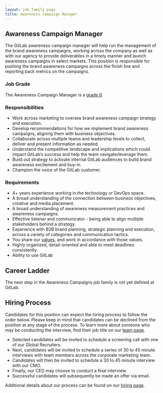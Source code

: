 ```yaml
---
layout: job_family_page
title: Awareness Campaign Manager
---
```


## Awareness Campaign Manager

The GitLab awareness campaign manager will help run the management of the brand awareness campaigns, working across the company as well as with our agency to provide deliverables in a timely manner and launch awareness campaigns in select markets. This position is responsible for pushing the brand awareness campaigns across the finish line and reporting back metrics on the campaigns.


### Job Grade
The Awareness Campaign Manager is a [grade 6](/handbook/total-rewards/compensation/compensation-calculator/#gitlab-job-grades).

### Responsibilities

- Work across marketing to oversee brand awareness campaign strategy and execution.
- Develop recommendations for how we implement brand awareness campaigns, aligning them with business objectives.
- Collaborate across multiple teams and leadership levels to collect, deliver and present information as needed.
- Understand the competitive landscape and implications which could impact GitLab’s success and help the team navigate/leverage them.
- Build out strategy to activate internal GitLab audiences to build brand awareness excitement and buy-in.
- Champion the voice of the GitLab customer.

### Requirements

- 4+ years experience working in the technology or DevOps space.
- A broad understanding of the connection between business objectives, creative and media placement.
- A broad understanding of awareness measurement practices and awareness campaigns.
- Effective listener and communicator - being able to align multiple stakeholders behind a strategy.
- Experience with B2B brand planning, strategic planning and execution, across a variety of categories and communication tactics.
- You share our [values](https://about.gitlab.com/handbook/values/), and work in accordance with those values.
- Highly organized, detail-oriented and able to meet deadlines consistently.
- Ability to use GitLab

## Career Ladder

The next step in the Awareness Campaigns job family is not yet defined at GitLab. 

## Hiring Process
Candidates for this position can expect the hiring process to follow the order below. Please keep in mind that candidates can be declined from the position at any stage of the process. To learn more about someone who may be conducting the interview, find their job title on our [team page](/company/team/).

- Selected candidates will be invited to schedule a screening call with one of our Global Recruiters.
- Next, candidates will be invited to schedule a series of 30 to 45 minute interviews with team members across the corporate marketing team.
- Candidates will then be invited to schedule a 30 to 45 minute interview with our CMO.
- Finally, our CEO may choose to conduct a final interview.
- Successful candidates will subsequently be made an offer via email.

Additional details about our process can be found on our [hiring page](/handbook/hiring).
